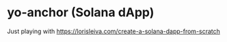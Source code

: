 # yo-anchor (Solana dApp)

Just playing with https://lorisleiva.com/create-a-solana-dapp-from-scratch
